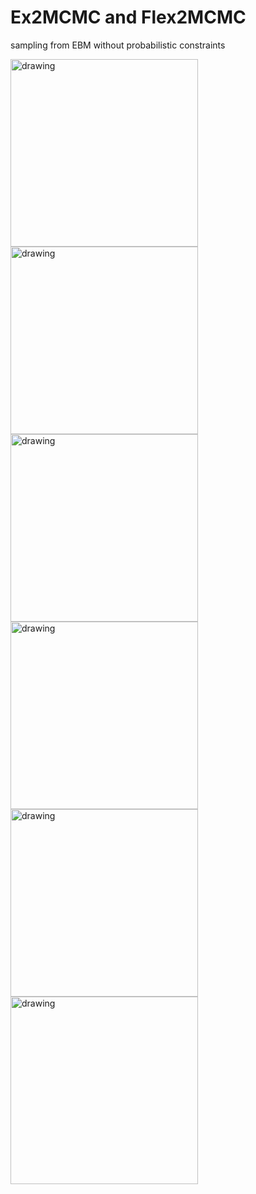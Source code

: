 # Ex2MCMC and Flex2MCMC

sampling from EBM without probabilistic constraints

<img src="../log/dumb_feature_DiscriminatorTarget/dcgan_0.01_ex2mcmc/figs/dcgan_0.01_ex2mcmc_fid.png" alt="drawing" width="300"/>
<img src="../log/dumb_feature_DiscriminatorTarget/dcgan_0.01_flex2mcmc/figs/dcgan_0.01_flex2mcmc_fid.png" alt="drawing" width="300"/>

<img src="../log/dumb_feature_DiscriminatorTarget/dcgan_0.01_ex2mcmc/figs/dcgan_0.01_ex2mcmc_is.png" alt="drawing" width="300"/>
<img src="../log/dumb_feature_DiscriminatorTarget/dcgan_0.01_flex2mcmc/figs/dcgan_0.01_flex2mcmc_is.png" alt="drawing" width="300"/>

<img src="../log/dumb_feature_DiscriminatorTarget/dcgan_0.01_ex2mcmc/figs/dcgan_0.01_ex2mcmc_energy.png" alt="drawing" width="300"/>
<img src="../log/dumb_feature_DiscriminatorTarget/dcgan_0.01_flex2mcmc/figs/dcgan_0.01_flex2mcmc_energy.png" alt="drawing" width="300"/>
